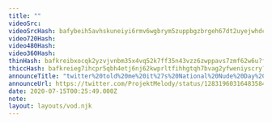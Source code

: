 ```yaml
---
title: ""
videoSrc: 
videoSrcHash: bafybeih5avhskuneiyi6rmv6wgbrym5zuppbgzbrgeh67dt2uyejwhdcha?filename=projektmelody-chaturbate-2020-07-15.mp4
video720Hash: 
video480Hash: 
video360Hash: 
thinHash: bafkreibxocqk2yzvjvnbm35x4vq52k7ff35n43vzz6zwppavs7zmf62w6u?filename=20200715T002549Z_thin.jpg
thiccHash: bafkreieg7ihcpr5qbh4etj6nj62kwprltfihhgtqh7bvag2yfweniyscry?filename=20200715T002549Z_thicc.jpg
announceTitle: "twitter%20told%20me%20it%27s%20National%20Nude%20Day%2C%20so%20I%20guess%20I%27ll%20dress%20for%20the%20occasion%21%20uwu"
announceUrl: https://twitter.com/ProjektMelody/status/1283196031648358400
date: 2020-07-15T00:25:49.000Z
note: 
layout: layouts/vod.njk
---
```

